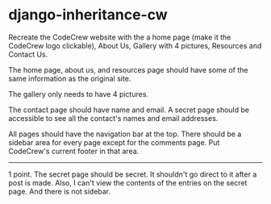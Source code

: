 # django-inheritance-cw

Recreate the CodeCrew website with the a home page (make it the CodeCrew logo clickable), About Us, Gallery with 4 pictures, Resources and Contact Us.

The home page, about us, and resources page should have some of the same information as the original site.

The gallery only needs to have 4 pictures.

The contact page should have name and email. A secret page should be accessible to see all the contact's names and email addresses.

All pages should have the navigation bar at the top. There should be a sidebar area for every page except for the comments page. Put CodeCrew's current footer in that area.
<hr>
1 point. The secret page should be secret. It shouldn't go direct to it after a post is made. Also, I can't view the contents of the entries on the secret page. And there is not sidebar.